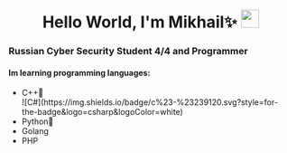 <h1 align="center">Hello World, I'm Mikhail✨</a> 
<img src="https://github.com/blackcater/blackcater/raw/main/images/Hi.gif" height="32"/></h1>
<h3>Russian Cyber Security Student 4/4 and Programmer</h3>
<h4>Im learning programming languages:</h4>
<ul>
  <li>C++🤕</li>
  ![C#](https://img.shields.io/badge/c%23-%23239120.svg?style=for-the-badge&logo=csharp&logoColor=white)
  <li>Python🤠</li>
  <li>Golang</li>
  <li>PHP</li>
</ul>

